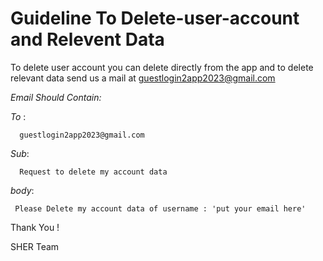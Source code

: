 # Guideline To Delete-user-account and Relevent Data
To delete user account you can delete directly from the app and to delete relevant data send  us a mail at guestlogin2app2023@gmail.com 

*Email Should Contain:*

*To* : 

      guestlogin2app2023@gmail.com 


*Sub*:

      Request to delete my account data


*body*:


     Please Delete my account data of username : 'put your email here'



Thank You !


SHER Team
